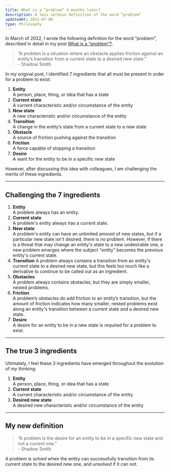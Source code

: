 ```yaml
---
title: What is a “problem“ 4 months later?
description: A less verbose definition of the word “problem“
updatedAt: 2022-07-06
type: Philosophy
---
```


In March of 2022, I wrote the following definition for the word “problem”, described in detail in my post [What is a “problem”?](/what-is-a-problem).

> “A problem is a situation where an obstacle applies friction against an entity’s transition from a current state to a desired new state.” <br>- Shadow Smith

In my original post, I identified 7 ingredients that all must be present in order for a problem to exist:

1. **Entity** <br>A person, place, thing, or idea that has a state
2. **Current state** <br>A current characteristic and/or circumstance of the entity
3. **New state** <br>A new characteristic and/or circumstance of the entity
4. **Transition** <br>A change in the entity’s state from a current state to a new state
5. **Obstacle** <br>A source of friction pushing against the transition
6. **Friction** <br>A force capable of stopping a transition
7. **Desire** <br>A want for the entity to be in a specific new state

However, after discussing this idea with colleagues, I am challenging the merits of these ingredients.

---

## Challenging the 7 ingredients

1. **Entity** <br>A problem always has an entity.
2. **Current state** <br>A problem's entity always has a current state.
3. **New state** <br>A problem's entity can have an unlimited amount of new states, but if a particular new state isn't desired, there is no problem. However, if there is a threat that may change an entity's state to a new undesirable one, a new problem emerges where the subject "entity" becomes the previous entity's current state.
4. **Transition** <be>A problem always contains a transition from an entity's current state to a desired new state, but this feels too much like a derivative to continue to be called out as an ingredient.
5. **Obstacles** <br>A problem always contains obstacles, but they are simply smaller, nested problems.
6. **Friction** <br>A problem’s obstacles do add friction to an entity’s transition, but the amount of friction indicates how many smaller, nested problems exist along an entity's transition between a current state and a desired new state.
7. **Desire** <br>A desire for an entity to be in a new state is required for a problem to exist.

---

## The true 3 ingredients

Ultimately, I feel these 3 ingredients have emerged throughout the evolution of my thinking:

1. **Entity** <br>A person, place, thing, or idea that has a state
3. **Current state** <br>A current characteristic and/or circumstance of the entity
4. **Desired new state** <br>A desired new characteristic and/or circumstance of the entity
 
---

## My new definition

> “A problem is the desire for an entity to be in a specific new state and not a current one.” <br>- Shadow Smith

A problem is _solved_ when the entity can successfully transition from its current state to the desired new one, and _unsolved_ if it can not.